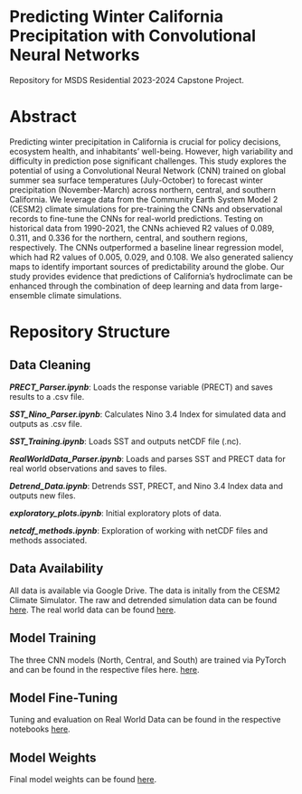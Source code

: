 # Predicting Winter California Precipitation with Convolutional Neural Networks
Repository for MSDS Residential 2023-2024 Capstone Project.

# Abstract
Predicting winter precipitation in California is crucial for policy decisions, ecosystem health, and inhabitants’ well-being. However, high variability and difficulty in prediction pose significant challenges. This study explores the potential of using a Convolutional Neural Network (CNN) trained on global summer sea surface temperatures (July-October) to forecast winter precipitation (November-March) across northern, central, and southern California. We leverage data from the Community Earth System Model 2 (CESM2) climate simulations for pre-training the CNNs and observational records to fine-tune the CNNs for real-world predictions. Testing on historical data from 1990-2021, the CNNs achieved R2 values of 0.089, 0.311, and 0.336 for the northern, central, and southern regions, respectively. The CNNs outperformed a baseline linear regression model,  which had R2 values of 0.005, 0.029, and 0.108. We also generated saliency maps to identify important sources of predictability around the globe. Our study provides evidence that predictions of California’s hydroclimate can be enhanced through the combination of deep learning and data from large-ensemble climate simulations.  

# Repository Structure

## Data Cleaning
***PRECT_Parser.ipynb***: Loads the response variable (PRECT) and saves results to a .csv file.

***SST_Nino_Parser.ipynb***: Calculates Nino 3.4 Index for simulated data and outputs as .csv file.

***SST_Training.ipynb***: Loads SST and outputs netCDF file (.nc).

***RealWorldData_Parser.ipynb***: Loads and parses SST and PRECT data for real world observations and saves to files.

***Detrend_Data.ipynb***: Detrends SST, PRECT, and Nino 3.4 Index data and outputs new files.

***exploratory_plots.ipynb***: Initial exploratory plots of data.

***netcdf_methods.ipynb***: Exploration of working with netCDF files and methods associated.


## Data Availability
All data is available via Google Drive. The data is initally from the CESM2 Climate Simulator. The raw and detrended simulation data can be found [here](https://drive.google.com/drive/folders/1N9ctc8qTU2z-aD4pObUWHd_EArKWREIh?usp=sharing). The real world data can be found [here](https://drive.google.com/drive/folders/11N1DsmOKCPKc5Q29UYzqX3ztsyfDVr3a?usp=sharing).

## Model Training
The three CNN models (North, Central, and South) are trained via PyTorch and can be found in the respective files here. [here](/modeling/Train_CNNs_Simulations).

## Model Fine-Tuning
Tuning and evaluation on Real World Data can be found in the respective notebooks [here](/modeling/Real_World_Tuning).

## Model Weights
Final model weights can be found [here](/modeling/model_weights).

